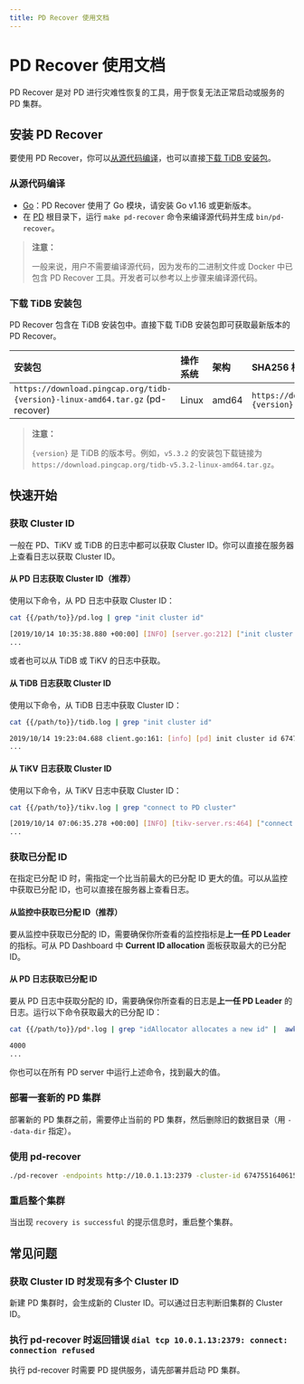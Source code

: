 ```yaml
---
title: PD Recover 使用文档
---
```


# PD Recover 使用文档

PD Recover 是对 PD 进行灾难性恢复的工具，用于恢复无法正常启动或服务的 PD 集群。

## 安装 PD Recover

要使用 PD Recover，你可以[从源代码编译](#从源代码编译)，也可以直接[下载 TiDB 安装包](#下载-tidb-安装包)。

### 从源代码编译

* [Go](https://golang.org/)：PD Recover 使用了 Go 模块，请安装 Go v1.16 或更新版本。
* 在 [PD](https://github.com/pingcap/pd) 根目录下，运行 `make pd-recover` 命令来编译源代码并生成 `bin/pd-recover`。

> **注意：**
>
> 一般来说，用户不需要编译源代码，因为发布的二进制文件或 Docker 中已包含 PD Recover 工具。开发者可以参考以上步骤来编译源代码。

### 下载 TiDB 安装包

PD Recover 包含在 TiDB 安装包中。直接下载 TiDB 安装包即可获取最新版本的 PD Recover。

| 安装包 | 操作系统 | 架构 | SHA256 校验和 |
|:---|:---|:---|:---|
| `https://download.pingcap.org/tidb-{version}-linux-amd64.tar.gz` (pd-recover) | Linux | amd64 | `https://download.pingcap.org/tidb-{version}-linux-amd64.sha256` |

> **注意：**
>
> `{version}` 是 TiDB 的版本号。例如，`v5.3.2` 的安装包下载链接为 `https://download.pingcap.org/tidb-v5.3.2-linux-amd64.tar.gz`。

## 快速开始

### 获取 Cluster ID

一般在 PD、TiKV 或 TiDB 的日志中都可以获取 Cluster ID。你可以直接在服务器上查看日志以获取 Cluster ID。

#### 从 PD 日志获取 Cluster ID（推荐）

使用以下命令，从 PD 日志中获取 Cluster ID：


```bash
cat {{/path/to}}/pd.log | grep "init cluster id"
```

```bash
[2019/10/14 10:35:38.880 +00:00] [INFO] [server.go:212] ["init cluster id"] [cluster-id=6747551640615446306]
...
```

或者也可以从 TiDB 或 TiKV 的日志中获取。

#### 从 TiDB 日志获取 Cluster ID

使用以下命令，从 TiDB 日志中获取 Cluster ID：


```bash
cat {{/path/to}}/tidb.log | grep "init cluster id"
```

```bash
2019/10/14 19:23:04.688 client.go:161: [info] [pd] init cluster id 6747551640615446306
...
```

#### 从 TiKV 日志获取 Cluster ID

使用以下命令，从 TiKV 日志中获取 Cluster ID：


```bash
cat {{/path/to}}/tikv.log | grep "connect to PD cluster"
```

```bash
[2019/10/14 07:06:35.278 +00:00] [INFO] [tikv-server.rs:464] ["connect to PD cluster 6747551640615446306"]
...
```

### 获取已分配 ID

在指定已分配 ID 时，需指定一个比当前最大的已分配 ID 更大的值。可以从监控中获取已分配 ID，也可以直接在服务器上查看日志。

#### 从监控中获取已分配 ID（推荐）

要从监控中获取已分配的 ID，需要确保你所查看的监控指标是**上一任 PD Leader** 的指标。可从 PD Dashboard 中 **Current ID allocation** 面板获取最大的已分配 ID。

#### 从 PD 日志获取已分配 ID

要从 PD 日志中获取分配的 ID，需要确保你所查看的日志是**上一任 PD Leader** 的日志。运行以下命令获取最大的已分配 ID：


```bash
cat {{/path/to}}/pd*.log | grep "idAllocator allocates a new id" |  awk -F'=' '{print $2}' | awk -F']' '{print $1}' | sort -r -n | head -n 1
```

```bash
4000
...
```

你也可以在所有 PD server 中运行上述命令，找到最大的值。

### 部署一套新的 PD 集群

部署新的 PD 集群之前，需要停止当前的 PD 集群，然后删除旧的数据目录（用 `--data-dir` 指定）。

### 使用 pd-recover


```bash
./pd-recover -endpoints http://10.0.1.13:2379 -cluster-id 6747551640615446306 -alloc-id 10000
```

### 重启整个集群

当出现 `recovery is successful` 的提示信息时，重启整个集群。

## 常见问题

### 获取 Cluster ID 时发现有多个 Cluster ID

新建 PD 集群时，会生成新的 Cluster ID。可以通过日志判断旧集群的 Cluster ID。

### 执行 pd-recover 时返回错误 `dial tcp 10.0.1.13:2379: connect: connection refused`

执行 pd-recover 时需要 PD 提供服务，请先部署并启动 PD 集群。
